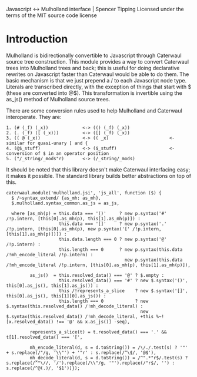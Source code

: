 Javascript <-> Mulholland interface | Spencer Tipping
Licensed under the terms of the MIT source code license

# Introduction

Mulholland is bidirectionally convertible to Javascript through Caterwaul source tree construction. This module provides a way to convert Caterwaul trees into Mulholland trees and back; this
is useful for doing declarative rewrites on Javascript faster than Caterwaul would be able to do them. The basic mechanism is that we just prepend a / to each Javascript node type. Literals
are transcribed directly, with the exception of things that start with $ (these are converted into @$). This transformation is invertible using the as_js() method of Mulholland source trees.

There are some conversion rules used to help Mulholland and Caterwaul interoperate. They are:

    1. (# (_f) (_x))             <-> (() (_f) (_x))
    2. (. (_f) ([ (_x)))         <-> ([] (_f) (_x))
    3. (( @ (_x))                <-> (( _x)                       <- similar for quasi-unary [ and {
    4. (@$_stuff)                <-> ($_stuff)                    <- conversion of $ in an operator position
    5. ("/_string/_mods"r)       <-> (/_string/_mods)

It should be noted that this library doesn't make Caterwaul interfacing easy; it makes it possible. The standard library builds better abstractions on top of this.

    caterwaul.module('mulholland.jsi', 'js_all', function ($) {
      $ /~syntax_extend/ {as_mh: as_mh},
      $.mulholland.syntax_common.as_js = as_js,

      where [as_mh(p) = this.data === '()'     ? new p.syntax('#' /!p.intern, [this[0].as_mh(p), this[1].as_mh(p)]) :
                        this.data === '[]'     ? new p.syntax('.' /!p.intern, [this[0].as_mh(p), new p.syntax('[' /!p.intern, [this[1].as_mh(p)])]) :
                        this.data.length === 0 ? new p.syntax('@' /!p.intern) :
                        this.length === 0      ? new p.syntax(this.data /!mh_encode_literal /!p.intern) :
                                                 new p.syntax(this.data /!mh_encode_literal /!p.intern, [this[0].as_mh(p), this[1].as_mh(p)]),

             as_js()  = this.resolved_data() === '@' ? $.empty :
                        this.resolved_data() === '#' ? new $.syntax('()', this[0].as_js(), this[1].as_js()) :
                        this /!represents_a_slice    ? new $.syntax('[]', this[0].as_js(), this[1][0].as_js()) :
                        this.length === 0            ? new $.syntax(this.resolved_data() /!mh_decode_literal) :
                                                       new $.syntax(this.resolved_data() /!mh_decode_literal, +this %~![x.resolved_data() !== '@' && x.as_js()] -seq),

             represents_a_slice(t) = t.resolved_data() === '.' && t[1].resolved_data() === '[',

             mh_encode_literal(d, s = d.toString()) = /\/./.test(s) ? '"' + s.replace(/"/g, '\\"') + '"r' : s.replace(/^\$/, '@$'),
             mh_decode_literal(d, s = d.toString()) = /^".*"r$/.test(s) ? s.replace(/^"\//, '/').replace(/\\"/g, '"').replace(/"r$/, '') : s.replace(/^@(.)/, '$1')]});